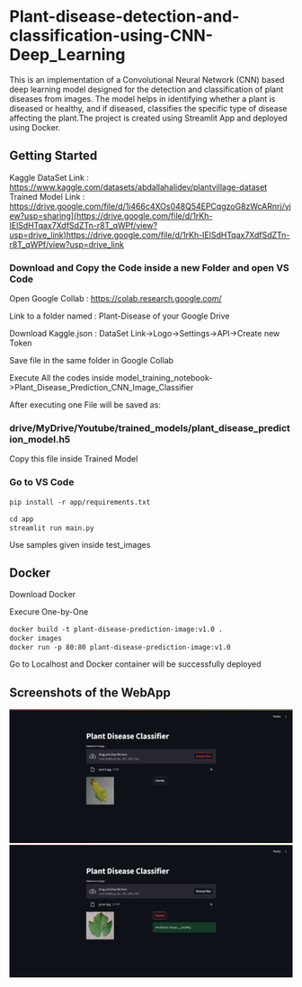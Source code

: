 # Plant-disease-detection-and-classification-using-CNN-Deep_Learning
This is an implementation of a Convolutional Neural Network (CNN) based deep learning model designed for the detection and classification of plant diseases from images. The model helps in identifying whether a plant is diseased or healthy, and if diseased, classifies the specific type of disease affecting the plant.The project is created using Streamlit App and deployed using Docker.
## Getting Started
Kaggle DataSet Link : https://www.kaggle.com/datasets/abdallahalidev/plantvillage-dataset
Trained Model Link : https://drive.google.com/file/d/1i466c4XOs048Q54EPCqgzoG8zWcARnrj/view?usp=sharing](https://drive.google.com/file/d/1rKh-IElSdHTqax7XdfSdZTn-r8T_qWPf/view?usp=drive_link)https://drive.google.com/file/d/1rKh-IElSdHTqax7XdfSdZTn-r8T_qWPf/view?usp=drive_link
### Download and Copy the Code inside a new Folder and open VS Code
Open Google Collab : https://colab.research.google.com/

Link to a folder named : Plant-Disease of your Google Drive

Download Kaggle.json : DataSet Link->Logo->Settings->API->Create new Token

Save file in the same folder in Google Collab

Execute All the codes inside model_training_notebook->Plant_Disease_Prediction_CNN_Image_Classifier

After executing one File will be saved as:
### drive/MyDrive/Youtube/trained_models/plant_disease_prediction_model.h5
Copy this file inside Trained Model
### Go to VS Code
```
pip install -r app/requirements.txt
```
```
cd app
streamlit run main.py
```
Use samples given inside test_images
## Docker
Download Docker

Execure One-by-One
```
docker build -t plant-disease-prediction-image:v1.0 .
docker images
docker run -p 80:80 plant-disease-prediction-image:v1.0
```
Go to Localhost and Docker container will be successfully deployed
## Screenshots of the WebApp
![Screenshot](s3.png)
![Screenshot](ss3.png)


